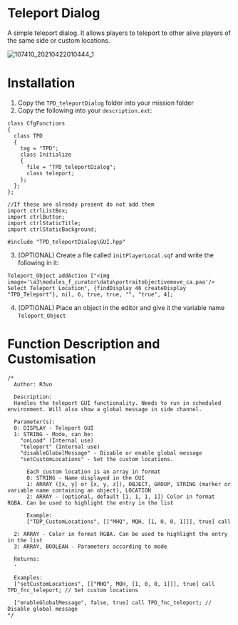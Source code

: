 # Teleport Dialog
A simple teleport dialog. It allows players to teleport to other alive players of the same side or custom locations.

![107410_20210422010444_1](https://user-images.githubusercontent.com/17484252/115631821-db576080-a306-11eb-9cff-d6430483cce3.png)


# Installation

1. Copy the `TPD_teleportDialog` folder into your mission folder
2. Copy the following into your `description.ext`:
```
class CfgFunctions
{
  class TPD
  {
    tag = "TPD";
    class Initialize
    {
      file = "TPD_teleportDialog";
      class teleport;
    };
  };
};

//If these are already present do not add them
import ctrlListBox;
import ctrlButton;
import ctrlStaticTitle;
import ctrlStaticBackground;

#include "TPD_teleportDialog\GUI.hpp"
```

3. (OPTIONAL) Create a file called `initPlayerLocal.sqf` and write the following in it:

```Teleport_Object addAction ["<img image='\a3\modules_f_curator\data\portraitobjectivemove_ca.paa'/> Select Teleport Location", {findDisplay 46 createDisplay "TPD_Teleport"}, nil, 6, true, true, "", "true", 4]; ```

4. (OPTIONAL) Place an object in the editor and give it the variable name `Teleport_Object`

# Function Description and Customisation
```
/*
  Author: R3vo

  Description:
  Handles the teleport GUI functionality. Needs to run in scheduled environment. Will also show a global message in side channel.

  Parameter(s):
  0: DISPLAY - Teleport GUI
  1: STRING - Mode, can be:
    "onLoad" (Internal use)
    "teleport" (Internal use)
    "disableGlobalMessage" - Disable or enable global message
    "setCustomLocations" - Set the custom locations.

      Each custom location is an array in format
      0: STRING - Name displayed in the GUI
      1: ARRAY ([x, y] or [x, y, z]), OBJECT, GROUP, STRING (marker or variable name containing an object), LOCATION
      2: ARRAY - (optional, default [1, 1, 1, 1]) Color in format RGBA. Can be used to highlight the entry in the list

      Example:
      ["TDP_CustomLocations", [["MHQ", MQH, [1, 0, 0, 1]]], true] call

  2: ARRAY - Color in format RGBA. Can be used to highlight the entry in the list
  3: ARRAY, BOOLEAN - Parameters according to mode

  Returns:
  -

  Examples:
  ["setCustomLocations", [["MHQ", MQH, [1, 0, 0, 1]]], true] call TPD_fnc_teleport; // Set custom locations

  ["enableGlobalMessage", false, true] call TPD_fnc_teleport; // Disable global message
*/
```
